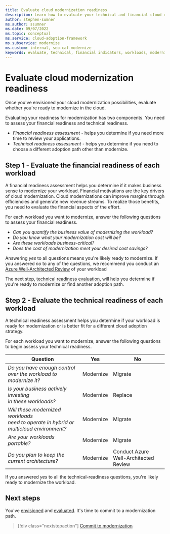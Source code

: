 ```yaml
---
title: Evaluate cloud modernization readiness
description: Learn how to evaluate your technical and financial cloud readiness to determine which workloads you want to modernize during cloud adoption.
author: stephen-sumner
ms.author: ssumner
ms.date: 09/07/2022
ms.topic: conceptual
ms.service: cloud-adoption-framework
ms.subservice: modernize
ms.custom: internal, seo-caf-modernize
keywords: evaluate, technical, financial indicators, workloads, modernize, cloud adoption framework
---
```

# Evaluate cloud modernization readiness

Once you've envisioned your cloud modernization possibilities, evaluate whether you're ready to modernize in the cloud.

Evaluating your readiness for modernization has two components. You need to assess your financial readiness and technical readiness.

- *Financial readiness assessment* - helps you determine if you need more time to review your applications.
- *Technical readiness assessment* - helps you determine if you need to choose a different adoption path other than modernize.

## Step 1 - Evaluate the financial readiness of each workload

A financial readiness assessment helps you determine if it makes business sense to modernize your workload. Financial motivations are the key drivers of cloud modernization. Cloud modernizations can improve margins through efficiencies and generate new revenue streams. To realize those benefits, you need to evaluate the financial aspects of the effort.

For each workload you want to modernize, answer the following questions to assess your financial readiness.

- *Can you quantify the business value of modernizing the workload?*
- *Do you know what your modernization cost will be?*
- *Are these workloads business-critical?*
- *Does the cost of modernization meet your desired cost savings?*

Answering *yes* to all questions means you're likely ready to modernize. If you answered *no* to any of the questions, we recommend you conduct an [Azure Well-Architected Review](/assessments/?mode=pre-assessment&session=local) of your workload

The next step, [technical readiness evaluation](#step-2---evaluate-the-technical-readiness-of-each-workload), will help you determine if you're ready to modernize or find another adoption path.

## Step 2 - Evaluate the technical readiness of each workload

A technical readiness assessment helps you determine if your workload is ready for modernization or is better fit for a different cloud adoption strategy.

For each workload you want to modernize, answer the following questions to begin assess your technical readiness.

|Question|Yes|No|
|--|--|--|
|*Do you have enough control over the workload to modernize it?*|Modernize| Migrate|
|*Is your business actively investing<br> in these workloads?*|Modernize|Replace|
|*Will these modernized workloads <br>need to operate in hybrid or<br> multicloud environment?* |Modernize|Migrate|
|*Are your workloads portable?*|Modernize|Migrate|
|*Do you plan to keep the current architecture?*|Modernize|Conduct Azure Well-Architected Review|

If you answered *yes* to all the technical-readiness questions, you're likely ready to modernize the workload.

## Next steps

You've [envisioned](envision-cloud-modernization.md) and [evaluated](evaluate-modernization-options.md). It's time to commit to a modernization path.

> [!div class="nextstepaction"]
> [Commit to modernization](commit-to-modernization-plan.md)
